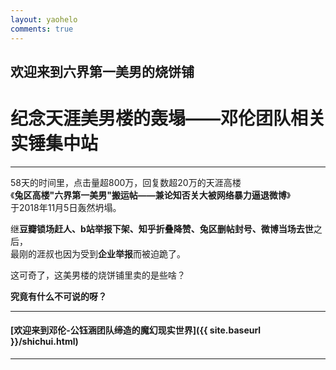 ```yaml
---
layout: yaohelo
comments: true
---
```


## 欢迎来到六界第一美男的烧饼铺

# 纪念天涯美男楼的轰塌——邓伦团队相关实锤集中站

---

58天的时间里，点击量超800万，回复数超20万的天涯高楼<br>
《**兔区高楼"六界第一美男"搬运帖——兼论知否关大被网络暴力逼退微博**》<br>
于2018年11月5日轰然坍塌。  

继**豆瓣锁场赶人、b站举报下架、知乎折叠降赞、兔区删帖封号、微博当场去世**之后，<br>
最刚的涯叔也因为受到**企业举报**而被迫跪了。  

这可奇了，这美男楼的烧饼铺里卖的是些啥？    

**究竟有什么不可说的呀？**

---

#### [欢迎来到邓伦-公钰涵团队缔造的魔幻现实世界]({{ site.baseurl }}/shichui.html)

---


